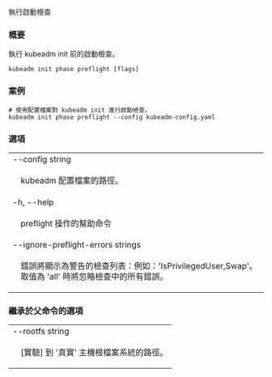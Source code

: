 <!--
The file is auto-generated from the Go source code of the component using a generic
[generator](https://github.com/kubernetes-sigs/reference-docs/). To learn how
to generate the reference documentation, please read
[Contributing to the reference documentation](/docs/contribute/generate-ref-docs/).
To update the reference conent, please follow the 
[Contributing upstream](/docs/contribute/generate-ref-docs/contribute-upstream/)
guide. You can file document formatting bugs against the
[reference-docs](https://github.com/kubernetes-sigs/reference-docs/) project.
-->

<!--
Run pre-flight checks
-->
執行啟動檢查

<!-- 
### Synopsis
-->

### 概要

<!--
Run pre-flight checks for kubeadm init.
-->

執行 kubeadm init 前的啟動檢查。

```
kubeadm init phase preflight [flags]
```

<!--
### Examples
-->

### 案例

<!--
# Run pre-flight checks for kubeadm init using a config file.
-->

```
# 使用配置檔案對 kubeadm init 進行啟動檢查。
kubeadm init phase preflight --config kubeadm-config.yaml
```

<!-- 
### Options 
-->

### 選項

   <table style="width: 100%; table-layout: fixed;">
<colgroup>
<col span="1" style="width: 10px;" />
<col span="1" />
</colgroup>
<tbody>

<tr>
<td colspan="2">--config string</td>
</tr>
<tr>
<td></td><td style="line-height: 130%; word-wrap: break-word;">
<!--
Path to a kubeadm configuration file.
-->
<p>
kubeadm 配置檔案的路徑。
</p>
</td>
</tr>

<tr>
<td colspan="2">-h, --help</td>
</tr>
<tr>
<td></td><td style="line-height: 130%; word-wrap: break-word;">
<!--
help for preflight
-->
<p>
preflight 操作的幫助命令
</p>
</td>
</tr>

<tr>
<td colspan="2">--ignore-preflight-errors strings</td>
</tr>
<tr>
<td></td><td style="line-height: 130%; word-wrap: break-word;">
<!--
A list of checks whose errors will be shown as warnings. Example: 'IsPrivilegedUser,Swap'. Value 'all' ignores errors from all checks.
-->
<p>
錯誤將顯示為警告的檢查列表：例如：'IsPrivilegedUser,Swap'。取值為 'all' 時將忽略檢查中的所有錯誤。
</p>
</td>
</tr>

</tbody>
</table>

<!--
### Options inherited from parent commands
-->

### 繼承於父命令的選項

   <table style="width: 100%; table-layout: fixed;">
<colgroup>
<col span="1" style="width: 10px;" />
<col span="1" />
</colgroup>
<tbody>

<tr>
<td colspan="2">--rootfs string</td>
</tr>
<tr>
<td></td><td style="line-height: 130%; word-wrap: break-word;">
<!--
[EXPERIMENTAL] The path to the 'real' host root filesystem.
-->
<p>
[實驗] 到 '真實' 主機根檔案系統的路徑。
</p>
</td>
</tr>

</tbody>
</table>
